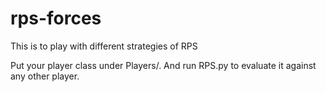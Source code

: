 # rps-forces
This is to play with different strategies of RPS

Put your player class under Players/.
And run RPS.py to evaluate it against any other player.
